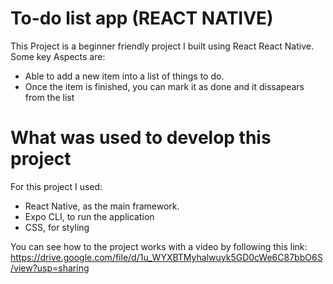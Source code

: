 # To-do list app (REACT NATIVE)

This Project is a beginner friendly project I built using React React Native. Some key Aspects are:

- Able to add a new item into a list of things to do.
- Once the item is finished, you can mark it as done and it dissapears from the list

# What was used to develop this project

For this project I used:

- React Native, as the main framework.
- Expo CLI, to run the application
- CSS, for styling

You can see how to the project works with a video by following this link: https://drive.google.com/file/d/1u_WYXBTMyhalwuyk5GD0cWe6C87bbO6S/view?usp=sharing
